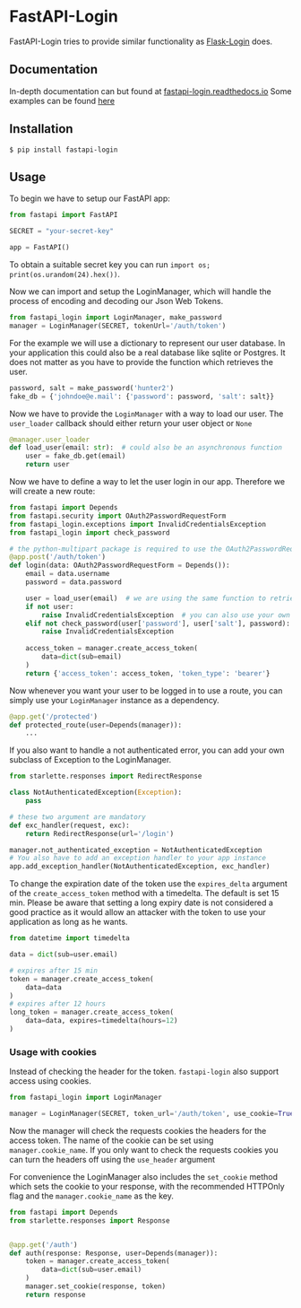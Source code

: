# FastAPI-Login

FastAPI-Login tries to provide similar functionality as [Flask-Login](https://github.com/maxcountryman/flask-login) does.

## Documentation
In-depth documentation can but found at [fastapi-login.readthedocs.io](https://fastapi-login.readthedocs.io/)
Some examples can be found [here](https://github.com/MushroomMaula/fastapi_login/tree/master/examples) 

## Installation

```shell script
$ pip install fastapi-login
```

## Usage

To begin we have to setup our FastAPI app:
````python
from fastapi import FastAPI

SECRET = "your-secret-key"

app = FastAPI()
````
To obtain a suitable secret key you can run ``import os; print(os.urandom(24).hex())``.

Now we can import and setup the LoginManager, which will handle the process of
encoding and decoding our Json Web Tokens.

````python
from fastapi_login import LoginManager, make_password
manager = LoginManager(SECRET, tokenUrl='/auth/token')
````
For the example we will use a dictionary to represent our user database. In your
application this could also be a real database like sqlite or Postgres. It does not
matter as you have to provide the function which retrieves the user.

````python
password, salt = make_password('hunter2')
fake_db = {'johndoe@e.mail': {'password': password, 'salt': salt}}
````

Now we have to provide the ``LoginManager`` with a way to load our user. The 
`user_loader` callback should either return your user object or ``None``

````python
@manager.user_loader
def load_user(email: str):  # could also be an asynchronous function
    user = fake_db.get(email)
    return user
````

Now we have to define a way to let the user login in our app. Therefore we will create
a new route:

````python
from fastapi import Depends
from fastapi.security import OAuth2PasswordRequestForm
from fastapi_login.exceptions import InvalidCredentialsException
from fastapi_login import check_password

# the python-multipart package is required to use the OAuth2PasswordRequestForm
@app.post('/auth/token')
def login(data: OAuth2PasswordRequestForm = Depends()):
    email = data.username
    password = data.password

    user = load_user(email)  # we are using the same function to retrieve the user
    if not user:
        raise InvalidCredentialsException  # you can also use your own HTTPException
    elif not check_password(user['password'], user['salt'], password):
        raise InvalidCredentialsException
    
    access_token = manager.create_access_token(
        data=dict(sub=email)
    )
    return {'access_token': access_token, 'token_type': 'bearer'}
````

Now whenever you want your user to be logged in to use a route, you can simply
use your ``LoginManager`` instance as a dependency.

````python
@app.get('/protected')
def protected_route(user=Depends(manager)):
    ...
````

If you also want to handle a not authenticated error, you can add your own subclass of Exception to the LoginManager.
````python
from starlette.responses import RedirectResponse

class NotAuthenticatedException(Exception):
    pass

# these two argument are mandatory
def exc_handler(request, exc):
    return RedirectResponse(url='/login')

manager.not_authenticated_exception = NotAuthenticatedException
# You also have to add an exception handler to your app instance
app.add_exception_handler(NotAuthenticatedException, exc_handler)
````

To change the expiration date of the token use the ``expires_delta`` argument of the `create_access_token` method 
with a timedelta. The default is set 15 min. Please be aware that setting a long expiry date is not considered a good practice
as it would allow an attacker with the token to use your application as long as he wants.

````python
from datetime import timedelta

data = dict(sub=user.email)

# expires after 15 min
token = manager.create_access_token(
    data=data
)
# expires after 12 hours
long_token = manager.create_access_token(
    data=data, expires=timedelta(hours=12)
)
````

### Usage with cookies
Instead of checking the header for the token. ``fastapi-login``  also support access using cookies.

````python
from fastapi_login import LoginManager

manager = LoginManager(SECRET, token_url='/auth/token', use_cookie=True)
````
Now the manager will check the requests cookies the headers for the access token. The name of the cookie can be set using
 ``manager.cookie_name``.
If you only want to check the requests cookies you can turn the headers off using the ``use_header`` argument

For convenience the LoginManager also includes the ``set_cookie`` method which sets the cookie to your response,
with the recommended HTTPOnly flag and the ``manager.cookie_name`` as the key.
````python
from fastapi import Depends
from starlette.responses import Response


@app.get('/auth')
def auth(response: Response, user=Depends(manager)):
    token = manager.create_access_token(
        data=dict(sub=user.email)
    )
    manager.set_cookie(response, token)
    return response
    
````